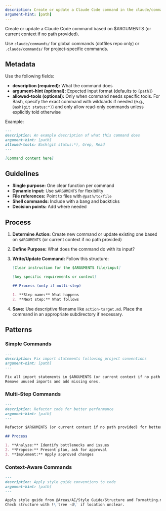 ```yaml
---
description: Create or update a Claude Code command in the claude/commands/ directory
argument-hint: [path]
---
```


Create or update a Claude Code command based on $ARGUMENTS (or current context if no path provided).

Use `claude/commands/` for global commands (dotfiles repo only) or `.claude/commands/` for project-specific commands.

## Metadata

Use the following fields:

- **description (required):** What the command does
- **argument-hint (optional):** Expected input format (defaults to `[path]`)
- **allowed-tools (optional):** Only when command needs specific tools. For Bash, specify the exact command with wildcards if needed (e.g., `Bash(git status:*)`) and only allow read-only commands unless explicitly told otherwise

Example:

```markdown
---
description: An example description of what this command does
argument-hint: [path]
allowed-tools: Bash(git status:*), Grep, Read
---

[Command content here]
```

## Guidelines

- **Single purpose:** One clear function per command
- **Dynamic input:** Use `$ARGUMENTS` for flexibility
- **File references:** Point to files with `@path/to/file`
- **Shell commands:** Include with a bang and backticks
- **Decision points:** Add where needed

## Process

1. **Determine Action:** Create new command or update existing one based on `$ARGUMENTS` (or current context if no path provided)
2. **Define Purpose:** What does the command do with its input?
3. **Write/Update Command:** Follow this structure:

   ```markdown
   [Clear instruction for the $ARGUMENTS file/input]

   [Any specific requirements or context]

   ## Process (only if multi-step)

   1. **Step name:** What happens
   2. **Next step:** What follows
   ```

4. **Save:** Use descriptive filename like `action-target.md`. Place the command in an appropriate subdirectory if necessary.

## Patterns

### Simple Commands

```markdown
---
description: Fix import statements following project conventions
argument-hint: [path]
---

Fix all import statements in $ARGUMENTS (or current context if no path provided) following project conventions.
Remove unused imports and add missing ones.
```

### Multi-Step Commands

```markdown
---
description: Refactor code for better performance
argument-hint: [path]
---

Refactor $ARGUMENTS (or current context if no path provided) for better performance.

## Process

1. **Analyze:** Identify bottlenecks and issues
2. **Propose:** Present plan, ask for approval
3. **Implement:** Apply approved changes
```

### Context-Aware Commands

```markdown
---
description: Apply style guide conventions to code
argument-hint: [path]
---

Apply style guide from @Areas/AI/Style Guide/Structure and Formatting.md to $ARGUMENTS (or current context if no path provided).
Check structure with !\`tree -d\` if location unclear.
```
